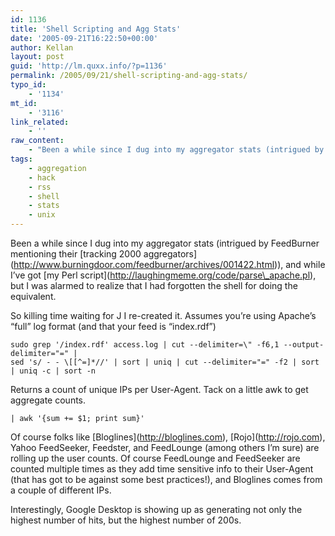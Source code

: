 ```yaml
---
id: 1136
title: 'Shell Scripting and Agg Stats'
date: '2005-09-21T16:22:50+00:00'
author: Kellan
layout: post
guid: 'http://lm.quxx.info/?p=1136'
permalink: /2005/09/21/shell-scripting-and-agg-stats/
typo_id:
    - '1134'
mt_id:
    - '3116'
link_related:
    - ''
raw_content:
    - "Been a while since I dug into my aggregator stats (intrigued by FeedBurner mentioning their [tracking 2000 aggregators](http://www.burningdoor.com/feedburner/archives/001422.html)), and while I\\'ve got [my Perl script](http://laughingmeme.org/code/parse_apache.pl), but I was alarmed to realize that I had forgotten the shell for doing the equivalent.  \n\nSo killing time waiting for J I re-created it.  Assumes you\\'re using Apache\\'s \\\"full\\\" log format (and that your feed is \\\"index.rdf\\\")\n\n    sudo grep \\'/index.rdf\\' access.log | cut --delimiter=\\\\\\\" -f6,1 --output-delimiter=\\\"=\\\" | \n    sed \\'s/ - - \\\\[[^=]*//\\' | sort | uniq | cut --delimiter=\\\"=\\\" -f2 | sort | uniq -c | sort -n\n\nReturns a count of unique IPs per User-Agent.  Tack on a little awk to get aggregate counts.\n\n    | awk \\'{sum += $1; print sum}\\'\n\nOf course folks like [Bloglines](http://bloglines.com), [Rojo](http://rojo.com), Yahoo FeedSeeker, Feedster, and FeedLounge (among others I\\'m sure) are rolling up the user counts. Of course FeedLounge and FeedSeeker are counted multiple times as they add time sensitive info to their User-Agent (that has got to be against some best practices!), and Bloglines comes from a couple of different IPs.\n\nInterestingly, Google Desktop is showing up as generating not only the highest number of hits, but the highest number of 200s."
tags:
    - aggregation
    - hack
    - rss
    - shell
    - stats
    - unix
---
```


Been a while since I dug into my aggregator stats (intrigued by FeedBurner mentioning their \[tracking 2000 aggregators\](http://www.burningdoor.com/feedburner/archives/001422.html)), and while I’ve got \[my Perl script\](http://laughingmeme.org/code/parse\_apache.pl), but I was alarmed to realize that I had forgotten the shell for doing the equivalent.

So killing time waiting for J I re-created it. Assumes you’re using Apache’s “full” log format (and that your feed is “index.rdf”)

```
sudo grep '/index.rdf' access.log | cut --delimiter=\" -f6,1 --output-delimiter="=" | 
sed 's/ - - \[[^=]*//' | sort | uniq | cut --delimiter="=" -f2 | sort | uniq -c | sort -n

```

Returns a count of unique IPs per User-Agent. Tack on a little awk to get aggregate counts.

```
| awk '{sum += $1; print sum}'

```

Of course folks like \[Bloglines\](http://bloglines.com), \[Rojo\](http://rojo.com), Yahoo FeedSeeker, Feedster, and FeedLounge (among others I’m sure) are rolling up the user counts. Of course FeedLounge and FeedSeeker are counted multiple times as they add time sensitive info to their User-Agent (that has got to be against some best practices!), and Bloglines comes from a couple of different IPs.

Interestingly, Google Desktop is showing up as generating not only the highest number of hits, but the highest number of 200s.